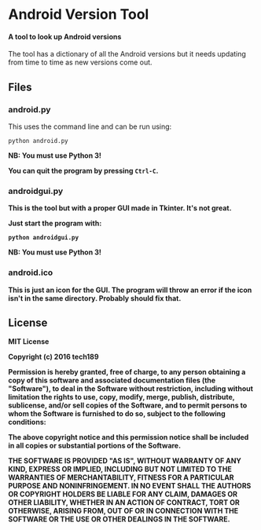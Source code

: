 # Android Version Tool

#### A tool to look up Android versions

The tool has a dictionary of all the Android versions but it needs updating from time to time as new versions come out.

## Files

### android.py

This uses the command line and can be run using:

<code>python android.py</code>

<b>NB: You must use Python 3!

You can quit the program by pressing <code>Ctrl-C</code>.

### androidgui.py

This is the tool but with a proper GUI made in Tkinter. It's not great.

Just start the program with:

<code>python androidgui.py</code>

<b>NB: You must use Python 3!

### android.ico

This is just an icon for the GUI. The program will throw an error if the icon isn't in the same directory. Probably should fix that.

## License

<b>MIT License

Copyright (c) 2016 tech189

Permission is hereby granted, free of charge, to any person obtaining a copy
of this software and associated documentation files (the "Software"), to deal
in the Software without restriction, including without limitation the rights
to use, copy, modify, merge, publish, distribute, sublicense, and/or sell
copies of the Software, and to permit persons to whom the Software is
furnished to do so, subject to the following conditions:

The above copyright notice and this permission notice shall be included in all
copies or substantial portions of the Software.

THE SOFTWARE IS PROVIDED "AS IS", WITHOUT WARRANTY OF ANY KIND, EXPRESS OR
IMPLIED, INCLUDING BUT NOT LIMITED TO THE WARRANTIES OF MERCHANTABILITY,
FITNESS FOR A PARTICULAR PURPOSE AND NONINFRINGEMENT. IN NO EVENT SHALL THE
AUTHORS OR COPYRIGHT HOLDERS BE LIABLE FOR ANY CLAIM, DAMAGES OR OTHER
LIABILITY, WHETHER IN AN ACTION OF CONTRACT, TORT OR OTHERWISE, ARISING FROM,
OUT OF OR IN CONNECTION WITH THE SOFTWARE OR THE USE OR OTHER DEALINGS IN THE
SOFTWARE.